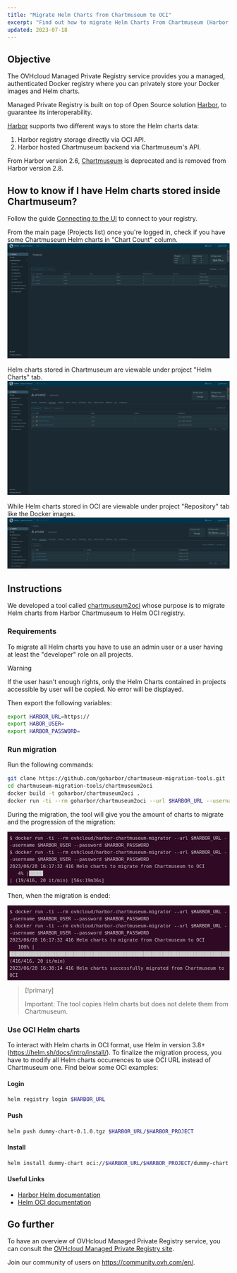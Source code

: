 ```yaml
---
title: "Migrate Helm Charts from Chartmuseum to OCI"
excerpt: "Find out how to migrate Helm Charts From Chartmuseum (Harbor < 2.8) to OCI"
updated: 2023-07-18
---
```


<style>
 pre {
     font-size: 14px;
 }
 pre.console {
   background-color: #300A24; 
   color: #ccc;
   font-family: monospace;
   padding: 5px;
   margin-bottom: 5px;
 }
 pre.console code {
   border: solid 0px transparent;
   color: #ccc;
   font-family: monospace !important;
   font-size: 0.75em;
 }
</style>

## Objective

The OVHcloud Managed Private Registry service provides you a managed, authenticated Docker registry where you can privately store your Docker images and Helm charts.

Managed Private Registry is built on top of Open Source solution [Harbor](https://github.com/goharbor/harbor), to guarantee its interoperability.

[Harbor](https://github.com/goharbor/harbor) supports two different ways to store the Helm charts data:

1. Harbor registry storage directly via OCI API.
2. Harbor hosted Chartmuseum backend via Chartmuseum's API.

From Harbor version 2.6, [Chartmuseum](https://github.com/helm/chartmuseum) is deprecated and is removed from Harbor version 2.8.

## How to know if I have Helm charts stored inside Chartmuseum?

Follow the guide [Connecting to the UI](/pages/public_cloud/containers_orchestration/managed_private_registry/connecting-to-the-ui) to connect to your registry.

From the main page (Projects list) once you're logged in, check if you have some Chartmuseum Helm charts in "Chart Count" column.
![Harbor Projects](images/harbor-projects.png)

Helm charts stored in Chartmuseum are viewable under project "Helm Charts" tab.
![Harbor Helm Charts Chaertmuseum](images/harbor-helm-charts-chartmuseum.png)

While Helm charts stored in OCI are viewable under project "Repository" tab like the Docker images.
![Harbor Helm Charts OCI](images/harbor-helm-charts-oci.png)

## Instructions

We developed a tool called [chartmuseum2oci](https://github.com/goharbor/chartmuseum-migration-tools) whose purpose is to migrate Helm charts from Harbor Chartmuseum to Helm OCI registry.

### Requirements

To migrate all Helm charts you have to use an admin user or a user having at least the "developer" role on all projects.

> [!warning]
> If the user hasn't enough rights, only the Helm Charts contained in projects accessible by user will be copied. No error will be displayed.
>

Then export the following variables:

```bash
export HARBOR_URL=https://
export HABOR_USER=
export HARBOR_PASSWORD=
```

### Run migration

Run the following commands:

```bash
git clone https://github.com/goharbor/chartmuseum-migration-tools.git
cd chartmuseum-migration-tools/chartmuseum2oci
docker build -t goharbor/chartmuseum2oci .
docker run -ti --rm goharbor/chartmuseum2oci --url $HARBOR_URL --username $HARBOR_USER --password $HARBOR_PASSWORD
```

During the migration, the tool will give you the amount of charts to migrate and the progression of the migration:

<pre class="console"><code>$ docker run -ti --rm ovhcloud/harbor-chartmuseum-migrator --url $HARBOR_URL --username $HARBOR_USER --password $HARBOR_PASSWORD
$ docker run -ti --rm ovhcloud/harbor-chartmuseum-migrator --url $HARBOR_URL --username $HARBOR_USER --password $HARBOR_PASSWORD
2023/06/28 16:17:32 416 Helm charts to migrate from Chartmuseum to OCI
   4% |█████                                                                                                                                        | (19/416, 20 it/min) [56s:19m36s]
</code></pre>

Then, when the migration is ended:
<pre class="console"><code>$ docker run -ti --rm ovhcloud/harbor-chartmuseum-migrator --url $HARBOR_URL --username $HARBOR_USER --password $HARBOR_PASSWORD
$ docker run -ti --rm ovhcloud/harbor-chartmuseum-migrator --url $HARBOR_URL --username $HARBOR_USER --password $HARBOR_PASSWORD
2023/06/28 16:17:32 416 Helm charts to migrate from Chartmuseum to OCI
   100% |█████████████████████████████████████████████████████████████████████████████████████████████████████████████████████████████████████████████| (416/416, 20 it/min)
2023/06/28 16:38:14 416 Helm charts successfully migrated from Chartmuseum to OCI
</code></pre>

> [!primary]
>
> Important: The tool copies Helm charts but does not delete them from Chartmuseum.

### Use OCI Helm charts

To interact with Helm charts in OCI format, use Helm in version 3.8+ (https://helm.sh/docs/intro/install/).
To finalize the migration process, you have to modify all Helm charts occurrences to use OCI URL instead of Chartmuseum one.
Find below some OCI examples:

#### Login

```bash
helm registry login $HARBOR_URL
```

#### Push
```bash
helm push dummy-chart-0.1.0.tgz $HARBOR_URL/$HARBOR_PROJECT
```

#### Install

```bash
helm install dummy-chart oci://$HARBOR_URL/$HARBOR_PROJECT/dummy-chart --version 0.1.0
```

#### Useful Links
- [Harbor Helm documentation](https://goharbor.io/docs/2.4.0/working-with-projects/working-with-images/managing-helm-charts/)
- [Helm OCI documentation](https://helm.sh/docs/topics/registries/#using-an-oci-based-registry)

## Go further

To have an overview of OVHcloud Managed Private Registry service, you can consult the [OVHcloud Managed Private Registry site](/products/public-cloud-containers-orchestration-managed-private-registry).

Join our community of users on <https://community.ovh.com/en/>.
